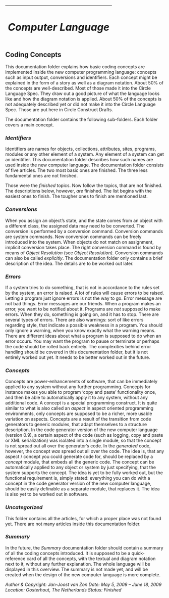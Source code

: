 ﻿|<h1>***Computer Language***</h1>|
| :- |
## **Coding Concepts**
This documentation folder explains how basic coding concepts are implemented inside the new computer programming language: concepts such as input output, conversions and identifiers. Each concept might be explained in the form of a story as well as a diagram notation. About 50% of the concepts are well-described. Most of those made it into the Circle Language Spec. They draw out a good picture of what the language looks like and how the diagram notation is applied. About 50% of the concepts is not adequately described yet or did not make it into the Circle Language Spec. Those are put here in Circle Construct Drafts.

The documentation folder contains the following sub-folders. Each folder covers a main concept.

### *Identifiers*

Identifiers are names for objects, collections, attributes, sites, programs, modules or any other element of a system. Any element of a system can get an identifier. This documentation folder describes how such names are used inside the new computer language. The documentation folder consists of five articles. The two most basic ones are finished. The three less fundamental ones are not finished.

Those were the *finished* topics. Now follow the topics, that are not finished. The descriptions below, however, *are* finished. The list begins with the easiest ones to finish. The tougher ones to finish are mentioned last.

### *Conversions*

When you assign an object’s state, and the state comes from an object with a different class, the assigned data may need to be converted. The conversion is performed by a conversion command. Conversion commands are system commands. New conversion commands can be freely introduced into the system. When objects do not match on assignment, implicit conversion takes place. The right conversion command is found by means of *Object Resolution* (see *Object Resolution).* Conversion commands can also be called *explicitly*. The documentation folder only contains a brief description of the idea. The details are to be worked out later.

### *Errors*

If a system tries to do something, that is not in accordance to the rules set by the system, an error is raised. A lot of rules will cause errors to be raised. Letting a program just ignore errors is not the way to go. Error message are not bad things. Error messages are our friends. When a program makes an error, you want to be notified about it. Programs are *not* supposed to make errors. When they do, something is going on, and it has to stop. There are several types of errors. There are also warnings: sort of like errors regarding style, that indicate a possible weakness in a program. You should only ignore a warning, when you know exactly what the warning means. There are different ideas about what a program is supposed to do when an error occurs. You may want the program to pause or terminate or perhaps the code should be rolled back entirely. The complexities behind error handling should be covered in this documentation folder, but it is not entirely worked out yet. It needs to be better worked out in the future.

### *Concepts*

Concepts are power-enhancements of software, that can be immediately applied to any system without any further programming. Concepts for instance makes you able to program ‘copy and paste’ functionality once, and then be able to automatically apply it to any system, without any additional code. A concept is a special programming construct. It is quite similar to what is also called an *aspect* in aspect oriented programming environments, only concepts are supposed to be a richer, more usable variation on aspects. Concepts are a result of the transition from code generators to generic modules, that adapt themselves to a structure description. In the code generator version of the new computer language (version 0.9), a certain aspect of the code (such as logging, copy and paste or XML serialization) was isolated into a single module, so that the concept is not spread out all over the generator’s code. In the *generated* code, however, the concept *was* spread out all over the code. The idea is, that any aspect / concept you could generate code for, should be replaced by a *concept* module, that embeds all the generic code. The concept can be automatically applied to any object or system by just specifying, that the system supports the concept. The idea is yet to be fully worked out, but the functional requirement is, simply stated: everything you can do with a concept in the code generator version of the new computer language, should be easily definable as a separate module, that replaces it. The idea is also yet to be worked out in software.

### *Uncategorized*

This folder contains all the articles, for which a proper place was not found yet. There are not many articles inside this documentation folder.

### *Summary*

In the future, the *Summary* documentation folder should contain a summary of all the coding concepts introduced. It is supposed to be a quick-reference card of all the concepts, with the textual and diagram notation next to it, without any further explanation. The whole language will be displayed in this overview. The summary is not made yet, and will be created when the design of the new computer language is more complete.


*Author & Copyright: Jan-Joost van Zon        Date: May 5, 2009 – June 18, 2009        Location: Oosterhout, The Netherlands        Status: Finished*

